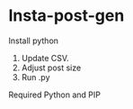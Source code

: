 # Insta-post-gen

Install python

1. Update CSV.
2. Adjust post size
3. Run .py

Required Python and PIP
